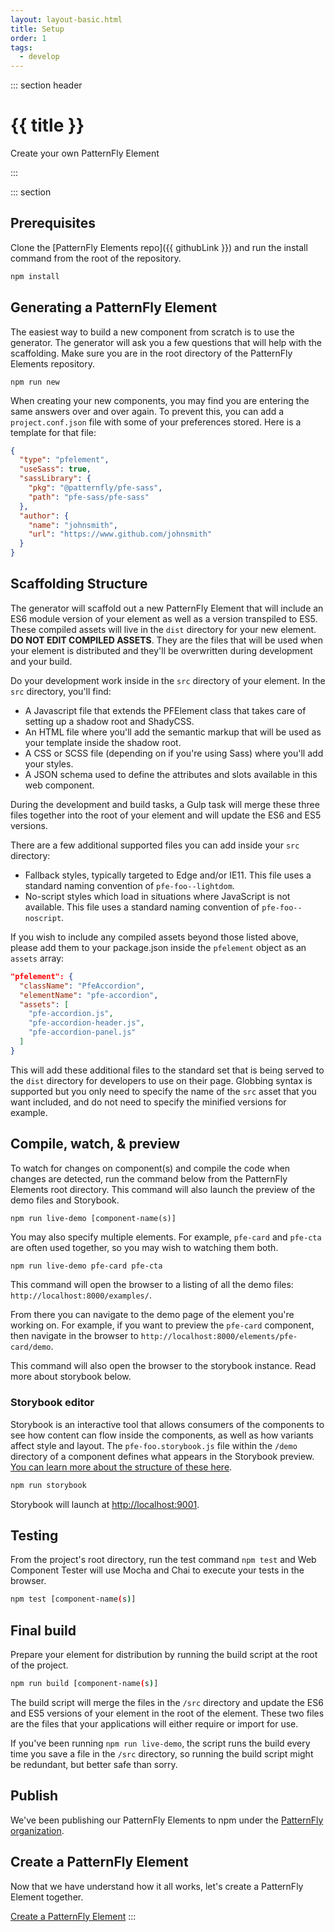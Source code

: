 ```yaml
---
layout: layout-basic.html
title: Setup
order: 1
tags:
  - develop
---
```


::: section header
# {{ title }}
<p class="tagline">Create your own PatternFly Element</p>
:::

::: section
## Prerequisites

Clone the [PatternFly Elements repo]({{ githubLink }}) and run the install command from the root of the repository.

```bash
npm install
```

## Generating a PatternFly Element

The easiest way to build a new component from scratch is to use the generator. The generator will ask you a few questions that will help with the scaffolding. Make sure you are in the root directory of the PatternFly Elements repository.

```basg
npm run new
```

When creating your new components, you may find you are entering the same answers over and over again.  To prevent this, you can add a `project.conf.json` file with some of your preferences stored.  Here is a template for that file:

```json
{
  "type": "pfelement",
  "useSass": true,
  "sassLibrary": {        
    "pkg": "@patternfly/pfe-sass",
    "path": "pfe-sass/pfe-sass"
  },
  "author": {
    "name": "johnsmith",
    "url": "https://www.github.com/johnsmith"
  }
}
```

## Scaffolding Structure

The generator will scaffold out a new PatternFly Element that will include an ES6 module version of your element as well as a version transpiled to ES5. These compiled assets will live in the `dist` directory for your new element. **DO NOT EDIT COMPILED ASSETS**. They are the files that will be used when your element is distributed and they'll be overwritten during development and your build.

Do your development work inside in the `src` directory of your element. In the `src` directory, you'll find:

- A Javascript file that extends the PFElement class that takes care of setting up a shadow root and ShadyCSS.
- An HTML file where you'll add the semantic markup that will be used as your template inside the shadow root.
- A CSS or SCSS file (depending on if you're using Sass) where you'll add your styles.
- A JSON schema used to define the attributes and slots available in this web component.

During the development and build tasks, a Gulp task will merge these three files together into the root of your element and will update the ES6 and ES5 versions.

There are a few additional supported files you can add inside your `src` directory:

- Fallback styles, typically targeted to Edge and/or IE11. This file uses a standard naming convention of `pfe-foo--lightdom`.
- No-script styles which load in situations where JavaScript is not available.  This file uses a standard naming convention of `pfe-foo--noscript`.

If you wish to include any compiled assets beyond those listed above, please add them to your package.json inside the `pfelement` object as an `assets` array:

```json
"pfelement": {
  "className": "PfeAccordion",
  "elementName": "pfe-accordion",
  "assets": [
    "pfe-accordion.js",
    "pfe-accordion-header.js",
    "pfe-accordion-panel.js"
  ]
}
```

This will add these additional files to the standard set that is being served to the `dist` directory for developers to use on their page.  Globbing syntax is supported but you only need to specify the name of the `src` asset that you want included, and do not need to specify the minified versions for example.

## Compile, watch, & preview

To watch for changes on component(s) and compile the code when changes are detected, run the command below from the PatternFly Elements root directory. This command will also launch the preview of the demo files and Storybook.

```basg
npm run live-demo [component-name(s)]
```

You may also specify multiple elements.  For example, `pfe-card` and `pfe-cta` are often used together, so you may wish to watching them both.

```bash
npm run live-demo pfe-card pfe-cta
```

This command will open the browser to a listing of all the demo files: `http://localhost:8000/examples/`.

From there you can navigate to the demo page of the element you're working on. For example, if you want to preview the `pfe-card` component, then navigate in the browser to `http://localhost:8000/elements/pfe-card/demo`.

This command will also open the browser to the storybook instance.  Read more about storybook below.

### Storybook editor

Storybook is an interactive tool that allows consumers of the components to see how content can flow inside the components, as well as how variants affect style and layout. The `pfe-foo.storybook.js` file within the `/demo` directory of a component defines what appears in the Storybook preview. [You can learn more about the structure of these here](https://storybook.js.org/docs/basics/writing-stories/).

```bash
npm run storybook
```

Storybook will launch at [http://localhost:9001](http://localhost:9001).

## Testing

From the project's root directory, run the test command `npm test` and Web Component Tester will use Mocha and Chai to execute your tests in the browser.

```bash
npm test [component-name(s)]
```

## Final build

Prepare your element for distribution by running the build script at the root of the project. 

```bash
npm run build [component-name(s)]
```

The build script will merge the files in the `/src` directory and update the ES6 and ES5 versions of your element in the root of the element. These two files are the files that your applications will either require or import for use.

If you've been running `npm run live-demo`, the script runs the build every time you save a file in the `/src` directory, so running the build script might be redundant, but better safe than sorry.

## Publish

We've been publishing our PatternFly Elements to npm under the [PatternFly organization](https://www.npmjs.com/org/patternfly).

## Create a PatternFly Element

Now that we have understand how it all works, let's create a PatternFly Element together.

[Create a PatternFly Element](/docs/develop/create)
:::
